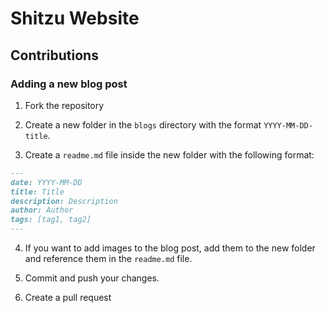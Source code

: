 # Shitzu Website

## Contributions

### Adding a new blog post

1. Fork the repository

2. Create a new folder in the `blogs` directory with the format `YYYY-MM-DD-title`.

3. Create a `readme.md` file inside the new folder with the following format:

```markdown
---
date: YYYY-MM-DD
title: Title
description: Description
author: Author
tags: [tag1, tag2]
---
```

4. If you want to add images to the blog post, add them to the new folder and reference them in the `readme.md` file.

5. Commit and push your changes.

6. Create a pull request
